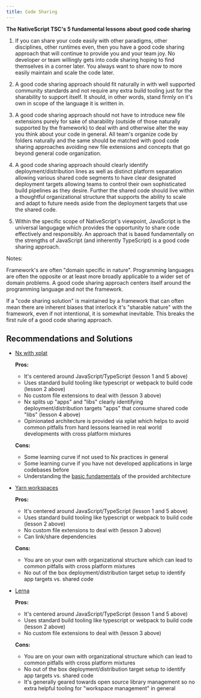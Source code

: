 ```yaml
---
title: Code Sharing
---
```


**The NativeScript TSC's 5 fundamental lessons about good code sharing**

1. If you can share your code easily with other paradigms, other disciplines, other runtimes even, then you have a good code sharing approach that will continue to provide you and your team joy. No developer or team willingly gets into code sharing hoping to find themselves in a corner later. You always want to share now to more easily maintain and scale the code later.

2. A good code sharing approach should fit naturally in with well supported community standards and not require any extra build tooling just for the sharability to support itself. It should, in other words, stand firmly on it's own in scope of the language it is written in.

3. A good code sharing approach should not have to introduce new file extensions purely for sake of sharability (outside of those naturally supported by the framework) to deal with and otherwise alter the way you think about your code in general. All team's organize code by folders naturally and the same should be matched with good code sharing approaches avoiding new file extensions and concepts that go beyond general code organization.

4. A good code sharing approach should clearly identify deployment/distribution lines as well as distinct platform separation allowing various shared code segments to have clear designated deployment targets allowing teams to control their own sophisticated build pipelines as they desire. Further the shared code should live within a thoughtful organizational structure that supports the ability to scale and adapt to future needs aside from the deployment targets that use the shared code.

5. Within the specific scope of NativeScript's viewpoint, JavaScript is the universal langugage which provides the opportunity to share code effectively and responsibly. An approach that is based fundamentally on the strengths of JavaScript (and inherently TypeScript) is a good code sharing approach.

Notes:

Framework's are often "domain specific in nature". Programming languages are often the opposite or at least more broadly applicable to a wider set of domain problems. A good code sharing approach centers itself around the programming language and not the framework.

If a "code sharing solution" is maintained by a framework that can often mean there are inherent biases that interlock it's "sharable nature" with the framework, even if not intentional, it is somewhat inevitable. This breaks the first rule of a good code sharing approach.

## Recommendations and Solutions

- [Nx with xplat](https://nstudio.io/xplat)

  **Pros:**

  - It's centered around JavaScript/TypeScript (lesson 1 and 5 above)
  - Uses standard build tooling like typescript or webpack to build code (lesson 2 above)
  - No custom file extensions to deal with (lesson 3 above)
  - Nx splits up "apps" and "libs" clearly identifying deployment/distribution targets "apps" that consume shared code "libs" (lesson 4 above)
  - Opinionated architecture is provided via xplat which helps to avoid common pitfalls from hard lessons learned in real world developments with cross platform mixtures

  **Cons:**

  - Some learning curve if not used to Nx practices in general
  - Some learning curve if you have not developed applications in large codebases before
  - Understanding the [basic fundamentals](https://nstudio.io/xplat/fundamentals/architecture) of the provided architecture

- [Yarn workspaces](https://classic.yarnpkg.com/en/docs/workspaces/)

  **Pros:**

  - It's centered around JavaScript/TypeScript (lesson 1 and 5 above)
  - Uses standard build tooling like typescript or webpack to build code (lesson 2 above)
  - No custom file extensions to deal with (lesson 3 above)
  - Can link/share dependencies

  **Cons:**

  - You are on your own with organizational structure which can lead to common pitfalls with cross platform mixtures
  - No out of the box deployment/distribution target setup to identify app targets vs. shared code

- [Lerna](https://github.com/lerna/lerna)

  **Pros:**

  - It's centered around JavaScript/TypeScript (lesson 1 and 5 above)
  - Uses standard build tooling like typescript or webpack to build code (lesson 2 above)
  - No custom file extensions to deal with (lesson 3 above)

  **Cons:**

  - You are on your own with organizational structure which can lead to common pitfalls with cross platform mixtures
  - No out of the box deployment/distribution target setup to identify app targets vs. shared code
  - It's generally geared towards open source library management so no extra helpful tooling for "workspace management" in general
